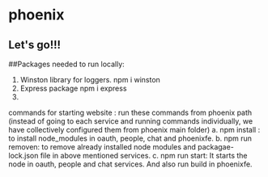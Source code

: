 # phoenix
## Let's go!!! 

##Packages needed to run locally:

1) Winston library for loggers.
    npm i winston
2) Express package 
    npm i express
3) 

commands for starting website : 
run these commands from phoenix path (instead of going to each service and running commands individually, we have collectively configured them from phoenix main folder)
a. npm install : to install node_modules in oauth, people, chat and phoenixfe. 
b. npm run removen: to remove already installed node modules and packagae-lock.json file in above mentioned services.
c. npm run start: It starts the node in oauth, people and chat services. And also run build in phoenixfe. 
